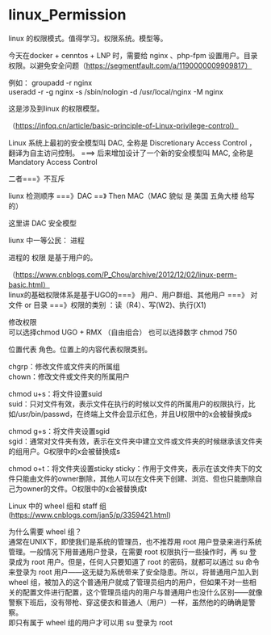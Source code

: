 # linux_Permission
linux 的权限模式。值得学习。权限系统。模型等。

今天在docker +  cenntos   +  LNP 时，需要给 nginx 、php-fpm 设置用户。目录权限。以避免安全问题（https://segmentfault.com/a/1190000009909817）

例如：
groupadd -r nginx  
useradd -r -g nginx -s /sbin/nologin -d /usr/local/nginx  -M nginx


这是涉及到linux 的权限模型。

（https://infoq.cn/article/basic-principle-of-Linux-privilege-control）

Linux 系统上最初的安全模型叫 DAC, 全称是 Discretionary Access Control ，翻译为自主访问控制。 ===> 后来增加设计了一个新的安全模型叫 MAC, 全称是 Mandatory Access Control  

二者===》不互斥

liunx  检测顺序  ===》DAC  ==》 Then  MAC（MAC 貌似 是 美国 五角大楼 给写的）

这里讲 DAC 安全模型

liunx 中一等公民： 进程

进程的 权限  是基于用户的。 


（https://www.cnblogs.com/P_Chou/archive/2012/12/02/linux-perm-basic.html）  
linux的基础权限体系是基于UGO的===》 用户、用户群组、其他用户  ===》 对文件 or 目录 ===》权限的类别 ：读（R4）、写(W2)、执行(X1)

修改权限  
可以选择chmod UGO + RMX （自由组合）  也可以选择数字  chmod 750  

位置代表 角色。位置上的内容代表权限类别。

chgrp：修改文件或文件夹的所属组  
chown：修改文件或文件夹的所属用户


chmod u+s：将文件设置suid  
suid：只对文件有效，表示文件在执行的时候以文件的所属用户的权限执行，比如/usr/bin/passwd，在终端上文件会显示红色，并且U权限中的x会被替换成s



chmod g+s：将文件夹设置sgid  
sgid：通常对文件夹有效，表示在文件夹中建立文件或文件夹的时候继承该文件夹的组用户。G权限中的x会被替换成s



chmod o+t：将文件夹设置sticky
sticky：作用于文件夹，表示在该文件夹下的文件只能由文件的owner删除，其他人可以在文件夹下创建、浏览、但也只能删除自己为owner的文件。O权限中的x会被替换成t




Linux 中的 wheel 组和 staff 组  (https://www.cnblogs.com/jan5/p/3359421.html)  

为什么需要 wheel 组？  
    通常在UNIX下，即使我们是系统的管理员，也不推荐用 root 用户登录来进行系统管理。一般情况下用普通用户登录，在需要 root 权限执行一些操作时，再 su 登录成为 root 用户。但是，任何人只要知道了 root 的密码，就都可以通过 su 命令来登录为 root 用户——这无疑为系统带来了安全隐患。所以，将普通用户加入到 wheel 组，被加入的这个普通用户就成了管理员组内的用户，但如果不对一些相关的配置文件进行配置，这个管理员组内的用户与普通用户也没什么区别——就像警察下班后，没有带枪、穿这便衣和普通人（用户）一样，虽然他的的确确是警察。  
    即只有属于 wheel 组的用户才可以用 su 登录为 root




